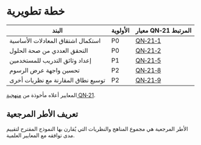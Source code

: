 # خطة تطويرية

| البند | الأولوية | معيار QN‑21 المرتبط |
|-------|----------|--------------------|
| استكمال اشتقاق المعادلات الأساسية | P0 | [QN‑21‑1](https://example.com/qn-21#1) |
| التحقق العددي من صحة الحلول | P0 | [QN‑21‑2](https://example.com/qn-21#2) |
| إعداد وثائق التدريب للمستخدمين | P1 | [QN‑21‑5](https://example.com/qn-21#5) |
| تحسين واجهة عرض الرسوم | P2 | [QN‑21‑8](https://example.com/qn-21#8) |
| توسيع نطاق المقارنة مع نظريات أخرى | P2 | [QN‑21‑9](https://example.com/qn-21#9) |

المعايير أعلاه مأخوذة من [منهجية QN‑21](https://example.com/qn-21).

## تعريف الأطر المرجعية
الأطر المرجعية هي مجموع المناهج والنظريات التي يُقارن بها النموذج المقترح لتقييم مدى توافقه مع المعايير العلمية.

